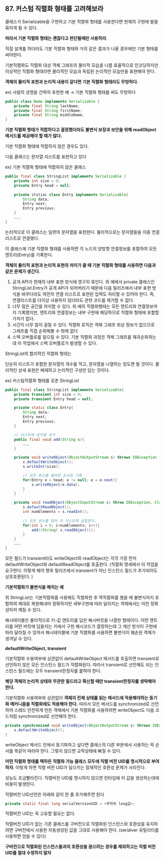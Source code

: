 ## 87. 커스텀 직렬화 형태를 고려해보라

클래스가 Serializable을 구현하고 기본 직렬화 형태를 사용한다면 현재의 구현에 발을 묶이게 될 수 있다.

**따라서 기본 직렬화 형태는 괜찮다고 판단될때만 사용하라**.

직접 설계를 하더라도 기본 직렬화 형태와 거의 같은 결과가 나올 경우에만 기본 형태를 써야한다.

기본직렬화도 직렬화 대상 객체 그래프의 물리적 모습을 나름 효율적으로 인코딩하지만 이상적인 직렬화 형태라면 물리적인 모습과 독립된 논리적인 모습만을 표현해야 한다.

**객체의 물리적 표현과 논리적 내용이 같다면 기본 직렬화 형태라도 무방하다.**

ex) 사람의 성명을 간략히 포현한 예 → 기본 직렬화 형태를 써도 무방하다

```java
public class Name implements Serializable {
	private final String lastName;
	private final String firstName;
	private final String middleName;
}
```

**기본 직렬화 형태가 적합하다고 결정했더라도 불변식 보장과 보안을 위해 readObject메서드를 제공해야 할 때가 많다.**

기본 직렬화 형태에 적합하지 않은 경우도 있다.

다음 클래스는 문자열 리스트를 표현하고 있다

ex) 기본 직렬화 형태에 적합하지 않은 클래스

```java
public final class StringList implements Serializable {
	private int size = 0;
	private Entry head = null;
	
	private ststiac class Entry implements Serializable{
		String data;
		Entry next;
		Entry previous;
	}
	...
}
```

논리적으로  이 클래스는 일련의 문자열을 표현한다.
물리적으로는 문자열들을 이중 연결 리스트로 연결했다.

이 클래스에 기본 직렬화 형태를 사용하면 각 노드의 양방향 연결정보를 포함하여 모든 엔트리(Entry)를 기록한다.

**객체의 물리적 표현과 논리적 표현의 차이가 클 때 기본 직렬화 형태를 사용하면 다음과 같은 문제가 생긴다.**

1. 공개 API가 현재의 내부 표현 방식에 영구히 묶인다.
   위 예에서 private 클래스인 StringList.Entry가 공개 API가 되어버리기 때문에 다음 릴리즈에서 내부 표현 방식을 바꾸더라도 여전히 연결 리스트로 표현된 입력도 처리할 수 있어야 한다.
   즉, 연결리스트를 더이상 사용하지 않더라도 관련 코드를 제거할 수 없다.
2. 너무 많은 공간을 차지할 수 있다.
   위 예의 직렬화형태는 모든 엔트리와 연결정보까지 기록했지만, 엔트리와 연결정보는 내부 구현에 해당하므로 직렬화 형태에 포함할 가치가 없다.
3. 시간이 너무 많이 걸릴 수 있다.
   직렬화 로직은 객체 그래프 위상 정보가 없으므로 그래프를 직접 순회해볼 수 밖에 없다
4. 스택 오버플로를 일으킬 수 있다.
   기본 직렬화 과정은 객체 그래프를 재귀순회하는데 이 작업에서 스택 오버플로가 발생할 수 있다.

StringList의 합리적인 직렬화 형태는

단순히 리스트가 포함한 문자열의 개수를 적고, 문자열을 나열하는 정도면 될 것이다. 물리적인 상세 표현은 배제하고 논리적인 구성만 담는 것이다.

ex) 커스텀직렬화 형태를 갖춘 StringList

```java
public final class StringList implements Serializable{
	private transient int size = 0;
	private transient Entry head = null;

	private static class Entry{
		String data;
		Entry next;
		Entry previous;
	}

	// 리스트에 문자열 추가
	public final void add(String s){
		...
	}

	private void writeObject(ObjectOutputStream s) throws IOException {
		s.defaultWriteObject();
		s.writeInt(size);

		// 모든 원소를 올바른 순서로 기록
		for(Entry e = head; e != null; e = e.next){
			s.writeObject(e.data);
		}
	}

	private void readObject(ObjectInputStream s) throw IOException, ClassNotFoundException{
		s.defaultReadObject();
		int numElements = s.readInt();
	
		// 모든 원소를 읽어 이 리스트에 삽입한다.
		for(int i = 0; i<numElements; i++){
			add((String) s.readObject());
		}
	}
	...
}
```

모든 필드가 transient라도 writeObject와 readObject는 각각 가장 먼저 defaultWriteObject와 defaultReadObject를 호출한다. (직렬화 명세에서 이 작업을 요구한다. 이렇게 해야 향후 릴리즈에서 transient가 아닌 인스턴스 필드가 추가되어도 상호호환된다. )

**기본직렬화가 불변식을 해치는 예**

위 StringList는 기본직렬화를 사용해도 직렬화한 후 역직렬화를 했을 때 불변식까지 포함하여 제대로 복원해내어 정확하지만 세부구현에 따라 달라지는 객체에서는 이런 정확성마저 깨질 수 있다.

해시테이블은 물리적으로 키-값 엔트리를 담은 해시버킷을 나열한 형태이다. 어떤 엔트리를 어떤 버킷에 담을지는 키에서 구한 해시코드가 결정하는데 그 계산 방식이 구현에 따라 달라질 수 있어서 해시테이블에 기본 직렬화를 사용하면 불변식이 훼손된 객체가 생겨날 수 있다.

**defaultWriteObject, transient**

기본직렬화 수용여부에 상관없이 defaultWriteObject 메서드를 호출하면 transient로 선언하지 않은 모든 인스턴스 필드가 직렬화된다. 따라서 transient로 선언해도 되는 인스턴스 필드에는 모두 transient한정자를 붙여야 한다.

**해당 객체의 논리적 상태와 무관한 필드라고 확신할 때만 transient한정자를 생략해야 한다.**

기본직렬화 사용여부와 상관없이 **객체의 전체 상태를 읽는 메서드에 적용해야하는 동기화 메커니즘을 직렬화에도 적용해야 한다.** 따라서 모든 메서드를 synchronized로 선언하여 스레드 안전하게 만든 객체에서 기본 직렬화를 사용하려면 writeObject도 다음 코드처럼 synchronized로 선언해야 한다.

```java
private synchronized void writeObject(ObjectOutputStream s) throws IOException {
	s.defaultWriteObject();
}
```

writeObject 메서드 안에서 동기화하고 싶다면 클래스의 다른 부분에서 사용하는 락 순서를 똑같이 따라야 한다. 그렇지 않으면 교착상태에 빠질 수 있다.

**어떤 직렬화 형태를 택하든 직렬화 가능 클래스 모두에 직렬 버전 UID를 명시적으로 부여하자**. 이렇게 하면 직렬 버전 UID가 일으키는 잠재적인 호환성 문제가 사라진다.

성능도 조금빨라진다. 직렬버전 UID를 명시하지 않으면 런타임에 이 값을 생성하는데에 비용이 발생한다.

직렬버전 UID선언은 아래와 같이 한 줄 추가해주면 된다

```java
private static final long serialVersionUID = <무작위 long값>;
```

직렬버전 UID는 꼭 고유할 필요는 없다.

직렬버전 UID가 없는 기존 클래스를 구버전으로 직렬화된 인스턴스와 호환성을 유지하려면 구버전에서 사용한 자동생성된 값을 그대로 사용해야 한다. (serialver 유틸리티를 사용하면 얻을 수 있다)

**구버전으로 직렬화된 인스턴스들과의 호환성을 끊으려는 경우를 제외하고는 직렬 버전 UID를 절대 수정하지 말자**